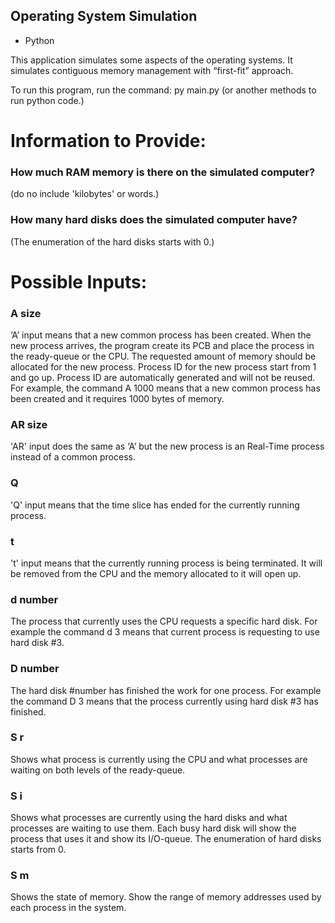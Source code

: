 ## Operating System Simulation

- Python

This application simulates some aspects of the operating systems. It simulates contiguous memory management with “first-fit” approach.

To run this program, run the command: py main.py (or another methods to run python code.)

# Information to Provide:
### How much RAM memory is there on the simulated computer?
(do no include 'kilobytes' or words.)

### How many hard disks does the simulated computer have?
(The enumeration of the hard disks starts with 0.)

# Possible Inputs:
### A size
  ‘A’ input means that a new common process has been created. When the new process arrives, the program create its PCB and place the process in the ready-queue or the CPU. The requested amount of memory should be allocated for the new process. Process ID for the new process start from 1 and go up. Process ID are automatically generated and will not be reused. For example, the command A 1000 means that a new common process has been created and it requires 1000 bytes of memory.

### AR size
   'AR' input does the same as ‘A’ but the new process is an Real-Time process instead of a common process.

### Q
  'Q' input means that the time slice has ended for the currently running process.

### t
  't' input means that the currently running process is being terminated. It will be removed from the CPU and the memory allocated to it will open up.

### d number
   The process that currently uses the CPU requests a specific hard disk. For example the command d 3 means that current process is requesting to use hard disk #3.

### D number
   The hard disk #number has finished the work for one process. For example the command D 3 means that the process currently using hard disk #3 has finished.

### S r
  Shows what process is currently using the CPU and what processes are waiting on both levels of the ready-queue.

### S i
   Shows what processes are currently using the hard disks and what processes are waiting to use them. Each busy hard disk will show the process that uses it and show its I/O-queue. The enumeration of hard disks starts from 0.

### S m
  Shows the state of memory. Show the range of memory addresses used by each process in the system.
